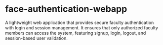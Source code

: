 # face-authentication-webapp
A lightweight web application that provides secure faculty authentication with login and session management. It ensures that only authorized faculty members can access the system, featuring signup, login, logout, and session-based user validation.
